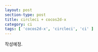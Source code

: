 ```yaml
---
layout: post
section-type: post
title: circleci + cocos2d-x
category: ci
tags: [ 'cocos2d-x', 'circleci', 'ci' ]
---
```


작성예정.

